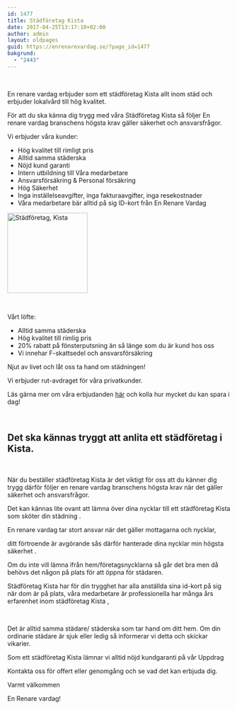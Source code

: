 ```yaml
---
id: 1477
title: Städföretag Kista
date: 2017-04-25T13:17:10+02:00
author: admin
layout: oldpages
guid: https://enrenarevardag.se/?page_id=1477
bakgrund:
  - "2443"
---
```

&nbsp;

En renare vardag erbjuder som ett städföretag Kista allt inom städ och erbjuder lokalvård till hög kvalitet.

För att du ska känna dig trygg med våra Städföretag Kista så följer En renare vardag branschens högsta krav gäller säkerhet och ansvarsfrågor.

Vi erbjuder våra kunder:

  * Hög kvalitet till rimligt pris
  * Alltid samma städerska
  * Nöjd kund garanti
  * Intern utbildning till Våra medarbetare
  * Ansvarsförsäkring & Personal försäkring
  * Hög Säkerhet
  * Inga inställelseavgifter, inga fakturaavgifter, inga resekostnader
  * Våra medarbetare bär alltid på sig ID-kort från En Renare Vardag

[<img class="wp-image-1478 aligncenter" src="https://enrenarevardag.se/wp-content/uploads/2017/04/Flyttstädning-21-300x300.jpg" alt="Städföretag, Kista" width="181" height="181" srcset="https://enrenarevardag.se/wp-content/uploads/2017/04/Flyttstädning-21-300x300.jpg 300w, https://enrenarevardag.se/wp-content/uploads/2017/04/Flyttstädning-21-150x150.jpg 150w, https://enrenarevardag.se/wp-content/uploads/2017/04/Flyttstädning-21-125x125.jpg 125w, https://enrenarevardag.se/wp-content/uploads/2017/04/Flyttstädning-21.jpg 450w" sizes="(max-width: 181px) 100vw, 181px" />](https://enrenarevardag.se/pris/) 

&nbsp;

Vårt löfte:

  * Alltid samma städerska
  * Hög kvalitet till rimlig pris
  * 20% rabatt på fönsterputsning än så länge som du är kund hos oss
  * Vi innehar F-skattsedel och ansvarsförsäkring

Njut av livet och låt oss ta hand om städningen!

Vi erbjuder rut-avdraget för våra privatkunder.

Läs gärna mer om våra erbjudanden [här](https://enrenarevardag.se/erbjudanden/) och kolla hur mycket du kan spara i dag!

&nbsp;

## Det ska kännas tryggt att anlita ett städföretag i Kista.

&nbsp;

När du beställer städföretag Kista är det viktigt för oss att du känner dig trygg därför följer en renare vardag branschens högsta krav när det gäller säkerhet och ansvarsfrågor.

Det kan kännas lite ovant att lämna över dina nycklar till ett städföretag Kista som sköter din städning .

En renare vardag tar stort ansvar när det gäller mottagarna och nycklar,

ditt förtroende är avgörande sås därför hanterade dina nycklar min högsta säkerhet .

Om du inte vill lämna ifrån hem/företagsnycklarna så går det bra men då behövs det någon på plats för att öppna för städaren.

Städföretag Kista har för din trygghet har alla anställda sina id-kort på sig när dom är på plats, våra medarbetare är professionella har många års erfarenhet inom städföretag Kista ,

&nbsp;

Det är alltid samma städare/ städerska som tar hand om ditt hem. Om din ordinarie städare är sjuk eller ledig så informerar vi detta och skickar vikarier.

Som ett städföretag Kista lämnar vi alltid nöjd kundgaranti på vår Uppdrag

Kontakta oss för offert eller genomgång och se vad det kan erbjuda dig.

Varmt välkommen

En Renare vardag!